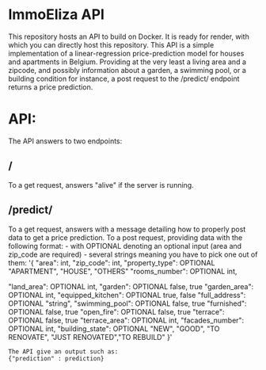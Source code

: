 # ImmoEliza API
This repository hosts an API to build on Docker. It is ready for render, with which you can directly host this repository.
This API is a simple implementation of a linear-regression price-prediction model for houses and apartments in Belgium.
Providing at the very least a living area and a zipcode, and possibly information about a garden, a swimming pool, or a building condition for instance, a post request to the /predict/ endpoint returns a price prediction.
# API:
The API answers to two endpoints:
## /
To a get request, answers "alive" if the server is running.
## /predict/
To a get request, answers with a message detailing how to properly post data to get a price prediction.
To a post request, providing data with the following format:
     - with OPTIONAL denoting an optional input (area and zip_code are required)
     - several strings meaning you have to pick one out of them:
'{
  "area": int,
   "zip_code": int,
  "property_type": OPTIONAL "APARTMENT", "HOUSE", "OTHERS"
  "rooms_number": OPTIONAL int, 

  "land_area": OPTIONAL int,
  "garden": OPTIONAL false, true
  "garden_area": OPTIONAL int,
  "equipped_kitchen": OPTIONAL true, false
  "full_address": OPTIONAL "string",
  "swimming_pool": OPTIONAL false, true
  "furnished": OPTIONAL false, true
  "open_fire": OPTIONAL false, true
  "terrace": OPTIONAL false, true
  "terrace_area": OPTIONAL int,
  "facades_number": OPTIONAL int,
  "building_state": OPTIONAL "NEW", "GOOD", "TO RENOVATE", "JUST RENOVATED","TO REBUILD"
}'
    
    The API give an output such as:
    {"prediction" : prediction}

    
